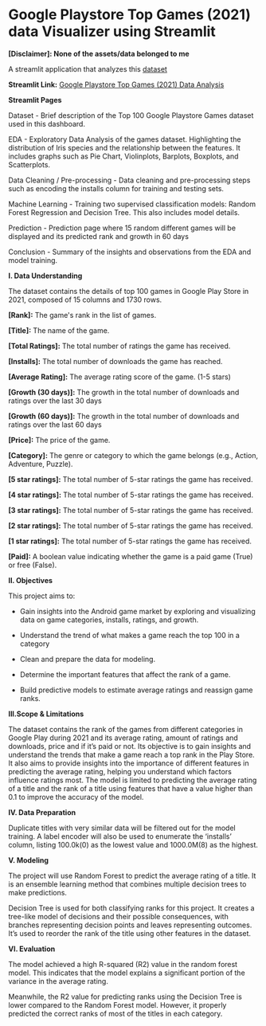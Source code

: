 # Google Playstore Top Games (2021) data Visualizer using Streamlit

**[Disclaimer]: None of the assets/data belonged to me**

A streamlit application that analyzes this [dataset](https://www.kaggle.com/datasets/dhruvildave/top-play-store-games/data)

**Streamlit Link:** [Google Playstore Top Games (2021) Data Analysis](https://gplaystore-top100gamesdt2021.streamlit.app/)

**Streamlit Pages**

Dataset - Brief description of the Top 100 Google Playstore Games dataset used in this dashboard.

EDA - Exploratory Data Analysis of the games dataset. Highlighting the distribution of Iris species and the relationship between the features. It includes graphs such as Pie Chart, Violinplots, Barplots, Boxplots, and Scatterplots.

Data Cleaning / Pre-processing - Data cleaning and pre-processing steps such as encoding the installs column for training and testing sets.

Machine Learning - Training two supervised classification models: Random Forest Regression and Decision Tree. This also includes model details.

Prediction - Prediction page where 15 random different games will be displayed and its predicted rank and growth in 60 days

Conclusion - Summary of the insights and observations from the EDA and model training.

**I. Data Understanding** 

The dataset contains the details of top 100 games in Google Play Store in 2021, composed 
of 15  columns and 1730 rows.

**[Rank]:** The game's rank in the list of games.

**[Title]:** The name of the game.

**[Total Ratings]:** The total number of ratings the game has received.

**[Installs]:** The total number of downloads the game has reached.

**[Average Rating]:** The average rating score of the game. (1-5 stars)

**[Growth (30 days)]:** The growth in the total number of downloads and ratings over the last 30 days

**[Growth (60 days)]:** The growth in the total number of downloads and ratings over the last 60 days

**[Price]:** The price of the game.

**[Category]:** The genre or category to which the game belongs (e.g., Action, Adventure, Puzzle).

**[5 star ratings]:** The total number of 5-star ratings the game has received.

**[4 star ratings]:** The total number of 5-star ratings the game has received.

**[3 star ratings]:** The total number of 5-star ratings the game has received.

**[2 star ratings]:** The total number of 5-star ratings the game has received.

**[1 star ratings]:** The total number of 5-star ratings the game has received.

**[Paid]:** A boolean value indicating whether the game is a paid game (True) or free (False).



**II. Objectives**

This project aims to:

- Gain insights into the Android game market by exploring and visualizing data on game categories, installs, ratings, and growth.
  
- Understand the trend of what makes a game reach the top 100 in a category
  
- Clean and prepare the data for modeling.
  
- Determine the important features that affect the rank of a game.
  
- Build predictive models to estimate average ratings and reassign game ranks.
  



**III.Scope & Limitations**

The dataset contains the rank of the games from different categories in Google Play during 
2021 and its average rating, amount of ratings and downloads, price and if it’s paid or not. Its 
objective is to gain insights and understand the trends that make a game reach a top rank 
in the Play Store. It also aims to provide insights into the importance of different features in 
predicting the average rating, helping you understand which factors influence ratings most. 
The model is limited to predicting the average rating of a title and the rank of a title using features 
that have a value higher than 0.1 to improve the accuracy of the model.



**IV. Data Preparation** 

Duplicate titles with very similar data will be filtered out for the model training. 
A label encoder will also be used to enumerate the ‘installs’ column, listing 100.0k(0) as the 
lowest value and 1000.0M(8) as the highest.  



**V. Modeling**

The project will use Random Forest to predict the average rating of a title. It is an ensemble 
learning method that combines multiple decision trees to make predictions. 

Decision Tree is used for both classifying ranks for this project. It creates a tree-like model 
of decisions and their possible consequences, with branches representing decision points 
and leaves representing outcomes. 
It’s used to reorder the rank of the title using other features in the dataset. 



**VI. Evaluation**

The model achieved a high R-squared (R2) value in the random forest model. This indicates 
that the model explains a significant portion of the variance in the average rating.

Meanwhile, the R2 value for predicting ranks using the Decision Tree is lower compared to the Random Forest 
model. However, it properly predicted the correct ranks of most of the titles in each category.
